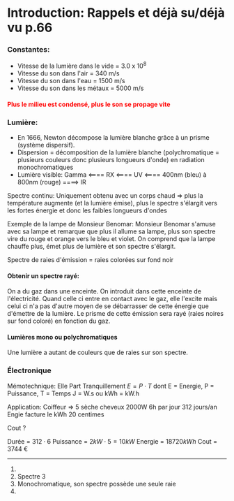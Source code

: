 # Introduction: Rappels et déjà su/déjà vu p.66

### Constantes:
* Vitesse de la lumière dans le vide = 3.0 x $10^8$
* Vitesse du son dans l'air = 340 m/s
* Vitesse du son dans l'eau = 1500 m/s
* Vitesse du son dans les métaux = 5000 m/s
<h4><span style="color: red;">Plus le milieu est condensé, plus le son se propage vite</span></h4>

### Lumière:
* En 1666, Newton décompose la lumière blanche grâce à un prisme (système dispersif).
* Dispersion = décomposition de la lumière blanche (polychromatique = plusieurs couleurs donc plusieurs longueurs d'onde) en radiation monochromatiques
* Lumière visible: Gamma <==== RX <==== UV <==== 400nm (bleu) à 800nm (rouge) ====> IR

Spectre continu: Uniquement obtenu avec un corps chaud => plus la température augmente (et la lumière émise), plus le spectre s'élargit vers les fortes énergie et donc les faibles longueurs d'ondes

Exemple de la lampe de Monsieur Benomar: Monsieur Benomar s'amuse avec sa lampe et remarque que plus il allume sa lampe, plus son spectre vire du rouge et orange vers le bleu et violet. On comprend que la lampe chauffe plus, émet plus de lumière et son spectre s'élargit.

Spectre de raies d'émission = raies colorées sur fond noir

#### Obtenir un spectre rayé:
On a du gaz dans une enceinte. On introduit dans cette enceinte de l'électricité. Quand celle ci entre en contact avec le gaz, elle l'excite mais celui ci n'a pas d'autre moyen de se débarrasser de cette énergie que d'émettre de la lumière. Le prisme de cette émission sera rayé (raies noires sur fond coloré) en fonction du gaz. 

#### Lumières mono ou polychromatiques
Une lumière a autant de couleurs que de raies sur son spectre.

### Électronique
Mémotechnique: Elle Part Tranquillement 
$E = P \cdot T$ dont E = Energie, P = Puissance, T = Temps
J = W.s
ou
kWh = kW.h

Application:
Coiffeur => 5 sèche cheveux 2000W 6h par jour 312 jours/an
Engie facture le kWh 20 centimes

Cout ?

Durée = $312 \cdot 6$
Puissance = $2kW \cdot 5 = 10kW$
Energie = $18720 kWh$
Cout = 3744 €

-----
1. 
2. Spectre 3
3. Monochromatique, son spectre possède une seule raie
4. 